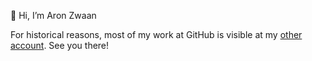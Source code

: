 👋 Hi, I’m Aron Zwaan

For historical reasons, most of my work at GitHub is visible at my [other account](https://github.com/AZWN/).
See you there!
